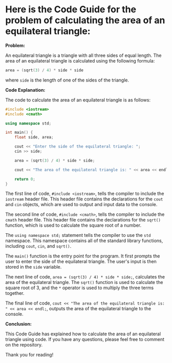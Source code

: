 # Here is the Code Guide for the problem of calculating the area of an equilateral triangle:

**Problem:**

An equilateral triangle is a triangle with all three sides of equal length. The area of an equilateral triangle is calculated using the following formula:

```c++
area = (sqrt(3) / 4) * side * side
```

where `side` is the length of one of the sides of the triangle.

**Code Explanation:**

The code to calculate the area of an equilateral triangle is as follows:

```c++
#include <iostream>
#include <cmath>

using namespace std;

int main() {
    float side, area;

    cout << "Enter the side of the equilateral triangle: ";
    cin >> side;

    area = (sqrt(3) / 4) * side * side;

    cout << "The area of the equilateral triangle is: " << area << endl;

    return 0;
}
```

The first line of code, `#include <iostream>`, tells the compiler to include the `iostream` header file. This header file contains the declarations for the `cout` and `cin` objects, which are used to output and input data to the console.

The second line of code, `#include <cmath>`, tells the compiler to include the `cmath` header file. This header file contains the declarations for the `sqrt()` function, which is used to calculate the square root of a number.

The `using namespace std;` statement tells the compiler to use the `std` namespace. This namespace contains all of the standard library functions, including `cout`, `cin`, and `sqrt()`.

The `main()` function is the entry point for the program. It first prompts the user to enter the side of the equilateral triangle. The user's input is then stored in the `side` variable.

The next line of code, `area = (sqrt(3) / 4) * side * side;`, calculates the area of the equilateral triangle. The `sqrt()` function is used to calculate the square root of 3, and the `*` operator is used to multiply the three terms together.

The final line of code, `cout << "The area of the equilateral triangle is: " << area << endl;`, outputs the area of the equilateral triangle to the console.

**Conclusion:**

This Code Guide has explained how to calculate the area of an equilateral triangle using code. If you have any questions, please feel free to comment on the repository.

Thank you for reading!